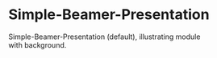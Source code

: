 # Simple-Beamer-Presentation
Simple-Beamer-Presentation (default), illustrating module  
with background.
